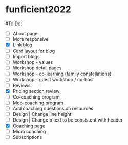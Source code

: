 # funficient2022

#To Do:

- [ ] About page
- [ ] More responsive
- [X] Link blog
- [ ] Card layout for blog
- [ ] Import blogs
- [ ] Workshop - values 
- [ ] Workshop detail pages
- [ ] Workshop - co-learning (family constellations)
- [ ] Workshop - guest workshop / co-host
- [ ] Reviews
- [X] Pricing section review
- [ ] Co-coaching program
- [ ] Mob-coaching program
- [ ] Add coaching questions on resources
- [ ] Design | Change line height
- [ ] Design | Change p text to be consistent with header
- [X] Coaching page
- [ ] Micro coaching
- [ ] Subscriptions
